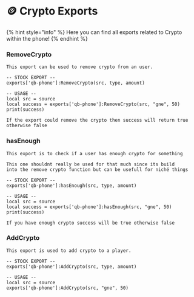 # 🪙 Crypto Exports

{% hint style="info" %}
Here you can find all exports related to Crypto within the phone!
{% endhint %}

### RemoveCrypto

```
This export can be used to remove crypto from an user.

-- STOCK EXPORT -- 
exports['qb-phone']:RemoveCrypto(src, type, amount)

-- USAGE --
local src = source
local success = exports['qb-phone']:RemoveCrypto(src, "gne", 50)
print(success)

If the export could remove the crypto then success will return true otherwise false
```

### hasEnough

```
This export is to check if a user has enough crypto for something

This one shouldnt really be used for that much since its build
into the remove crypto function but can be usefull for niché things

-- STOCK EXPORT -- 
exports['qb-phone']:hasEnough(src, type, amount)

-- USAGE --
local src = source
local success = exports['qb-phone']:hasEnough(src, "gne", 50)
print(success)

If you have enough crypto success will be true otherwise false
```

### AddCrypto

```
This export is used to add crypto to a player.

-- STOCK EXPORT -- 
exports['qb-phone']:AddCrypto(src, type, amount)

-- USAGE --
local src = source
exports['qb-phone']:AddCrypto(src, "gne", 50)
```
